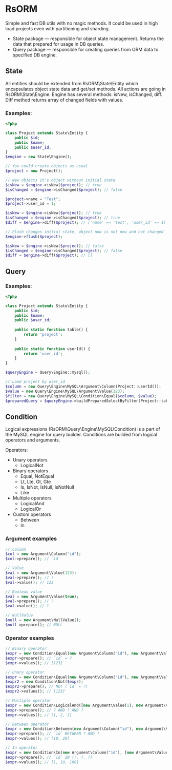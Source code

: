 # RsORM

Simple and fast DB utils with no magic methods. It could be used in high load projects even with partitioning and sharding. 

* State package — responsible for object state management. Returns the data that prepared for usage in DB queries.
* Query package — responsible for creating queries from ORM data to specified DB engine. 


## State

All entities should be extended from RsORM\State\Entity which encapsulates object state data and get/set methods. All actions are going in RsORM\State\Engine.
Engine has several methods: isNew, isChanged, diff. Diff method returns array of changed fields with values.

### Examples:

```php
<?php

class Project extends State\Entity {
    public $id;
    public $name;
    public $user_id;
}
$engine = new State\Engine();

// You could create objects as usual
$project = new Project();

// New objects it's object without initial state
$isNew = $engine->isNew($project); // true
$isChanged = $engine->isChanged($project); // false

$project->name = "Test";
$project->user_id = 1;

$isNew = $engine->isNew($project); // true
$isChanged = $engine->isChanged($project); // true
$diff = $engine->diff($project); // ['name' => 'Test', 'user_id' => 1]

// Flush changes initial state, object now is not new and not changed
$engine->flush($project);

$isNew = $engine->isNew($project); // false
$isChanged = $engine->isChanged($project); // false
$diff = $engine->diff($project); // []

```

## Query

### Examples:

```php
<?php

class Project extends State\Entity {
    public $id;
    public $name;
    public $user_id;
    
    public static function table() {
        return 'project';
    }
    
    public static function userId() {
        return 'user_id';
    }
}

$queryEngine = Query\Engine::mysql();

// Load project by user_id
$column = new Query\Engine\MySQL\Argument\Column(Project::userId());
$value = new Query\Engine\MySQL\Argument\Value(123);
$filter = new Query\Engine\MySQL\Condition\Equal($column, $value);
$preparedQuery = $queryEngine->buildPreparedSelectByFilter(Project::table(), $filter); // SELECT * FROM `project` WHERE `user_id` = ?;

```

## Condition

Logical expressions (RsORM\Query\Engine\MySQL\Condition) is a part of the MySQL engine for query builder. Conditions are builded from logical operators and arguments.

Operators:

* Unary operators
    * LogicalNot
* Binary operators
    * Equal, NotEqual
    * Lt, Lte, Gt, Gte
    * Is, IsNot, IsNull, IsNotNull
    * Like
* Multiple operators
    * LogicalAnd
    * LogicalOr
* Custom operators
    * Between
    * In

### Argument examples

```php
// Column
$col = new Argument\Column("id");
$col->prepare(); // `id`

// Value
$val = new Argument\Value(123);
$val->prepare(); // ?
$val->value(); // 123

// Boolean value
$val = new Argument\Value(true);
$val->prepare(); // ?
$val->value(); // 1

// NullValue
$null = new Argument\NullValue();
$null->prepare(); // NULL
```

### Operator examples

```php
// Binary operator
$expr = new Condition\Equal(new Argument\Column("id"), new Argument\Value(123));
$expr->prepare(); // `id` = ?
$expr->values(); // [123]

// Unary operator
$expr = new Condition\Equal(new Argument\Column("id"), new Argument\Value(123));
$expr2 = new Condition\Not($expr);
$expr2->prepare(); // NOT (`id` = ?)
$expr2->values(); // [123]

// Multiple operator
$expr = new Condition\LogicalAnd([new Argument\Value(1), new Argument\Value(2), new Argument\Value(3)]);
$expr->prepare(); // ? AND ? AND ?
$expr->values(); // [1, 2, 3]

// Between operator
$expr = new Condition\Between(new Argument\Column("id"), new Argument\Value(10), new Argument\Value(20));
$expr->prepare(); // `id` BETWEEN ? AND ?
$expr->values(); // [10, 20]

// In operator
$expr = new Condition\In(new Argument\Column("id"), [new Argument\Value(1), new Argument\Value(10), new Argument\Value(100)]);
$expr->prepare(); // `id` IN (?, ?, ?)
$expr->values(); // [1, 10, 100]
```
